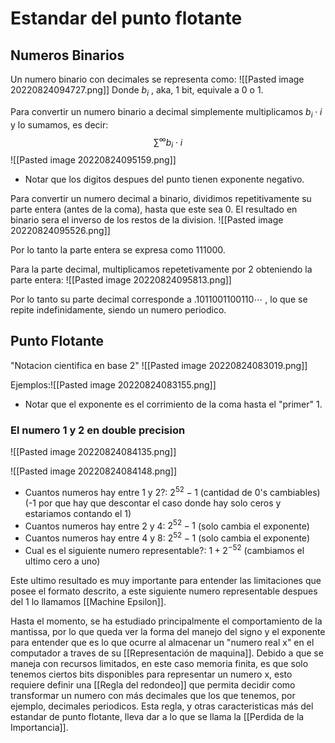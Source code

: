 # Estandar del punto flotante




## Numeros Binarios

Un numero binario con decimales se representa como:
![[Pasted image 20220824094727.png]]
Donde $b_i$ , aka, 1 bit, equivale a 0 o 1.

Para convertir un numero binario a decimal simplemente multiplicamos $b_i \cdot i$ y lo sumamos, es decir:
$$\sum^\infty b_i \cdot i $$
![[Pasted image 20220824095159.png]]

- Notar que los digitos despues del punto tienen exponente negativo.

Para convertir un numero decimal a binario, dividimos repetitivamente su parte entera (antes de la coma), hasta que este sea 0. El resultado en binario sera el inverso de los restos de la division.
![[Pasted image 20220824095526.png]]

Por lo tanto la parte entera se expresa como $111000$.

Para la parte decimal,  multiplicamos repetetivamente por 2 obteniendo la parte entera:
![[Pasted image 20220824095813.png]]

Por lo tanto su parte decimal corresponde a $.1011001100110 \cdots$ , lo que se repite indefinidamente, siendo un numero periodico.

## Punto Flotante
"Notacion cientifica en base 2"
![[Pasted image 20220824083019.png]]


Ejemplos:![[Pasted image 20220824083155.png]]

- Notar que el exponente es el corrimiento de la coma hasta el "primer" 1.

### El numero 1 y 2 en double precision

![[Pasted image 20220824084135.png]]

![[Pasted image 20220824084148.png]]


- Cuantos numeros hay entre 1 y 2?: $2^{52}-1$  (cantidad de 0's cambiables) (-1 por que hay que descontar el caso donde hay solo ceros y estariamos contando el 1)
- Cuantos numeros hay entre 2 y 4: $2^{52}-1$  (solo cambia el exponente)
- Cuantos numeros hay entre 4 y 8: $2^{52}-1$  (solo cambia el exponente)
- Cual es el siguiente numero representable?: $1 + 2^{-52}$  (cambiamos el ultimo cero a uno)

Este ultimo resultado es muy importante para entender las limitaciones que posee el formato descrito, a este siguiente numero representable despues del 1 lo llamamos [[Machine Epsilon]].

Hasta el momento, se ha estudiado principalmente el comportamiento de la mantissa, por lo que queda ver la forma del manejo del signo y el exponente para entender que es lo que ocurre al almacenar un "numero real x" en el computador a traves de su  [[Representación de maquina]]. Debido a que se maneja con recursos limitados, en este caso memoria finita,  es que solo tenemos ciertos bits disponibles para representar un numero x, esto requiere definir una [[Regla del redondeo]] que permita decidir como transformar un numero con más decimales que los que tenemos, por ejemplo, decimales periodicos. Esta regla, y otras caracteristicas más del estandar de punto flotante, lleva dar a lo que se llama la [[Perdida de la Importancia]].
